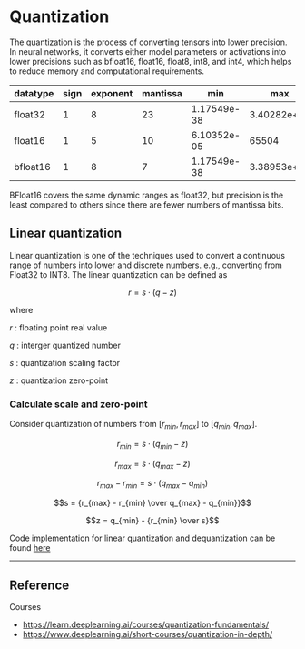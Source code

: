 # Quantization

The quantization is the process of converting tensors into lower precision. In neural networks, it converts either model parameters or activations into lower precisions such as bfloat16, float16, float8, int8, and int4, which helps to reduce memory and computational requirements.

| datatype | sign | exponent | mantissa | min | max | resolution |
| --- | --- | --- | --- | --- | --- | --- | 
| float32 | 1 | 8 | 23 | 1.17549e-38 | 3.40282e+38 | 1e-06 | 
| float16 | 1 | 5 | 10 | 6.10352e-05 | 65504 | 0.001 | 
| bfloat16 | 1 | 8 | 7 | 1.17549e-38 | 3.38953e+38 | 0.01 |

BFloat16 covers the same dynamic ranges as float32, but precision is the least compared to others since there are fewer numbers of mantissa bits.

## Linear quantization

Linear quantization is one of the techniques used to convert a continuous range of numbers into lower and discrete numbers. e.g., converting from Float32 to INT8. The linear quantization can be defined as

$$r = s \cdot (q - z)$$

where

$r$ : floating point real value

$q$ : interger quantized number

$s$ : quantization scaling factor

$z$ : quantization zero-point

### Calculate scale and zero-point

Consider quantization of numbers from $[r_{min}, r_{max}]$ to $[q_{min}, q_{max}]$.

$$r_{min} = s \cdot (q_{min} - z)$$

$$r_{max} = s \cdot (q_{max} - z)$$

$$r_{max} - r_{min} = s \cdot (q_{max} - q_{min})$$

$$s = {r_{max} - r_{min} \over q_{max} - q_{min}}$$

$$z = q_{min} - {r_{min} \over s}$$

Code implementation for linear quantization and dequantization can be found [here](/notes/dl/modules/quantization.py)

---

## Reference
Courses
* https://learn.deeplearning.ai/courses/quantization-fundamentals/
* https://www.deeplearning.ai/short-courses/quantization-in-depth/